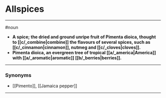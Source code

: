 # Allspices
---
#noun
- **A spice; the dried and ground unripe fruit of Pimenta dioica, thought to [[c/_combine|combine]] the flavours of several spices, such as [[c/_cinnamon|cinnamon]], nutmeg and [[c/_cloves|cloves]].**
- **Pimenta dioica, an evergreen tree of tropical [[a/_america|America]] with [[a/_aromatic|aromatic]] [[b/_berries|berries]].**
---
### Synonyms
- [[Pimento]], [[Jamaica pepper]]
---
